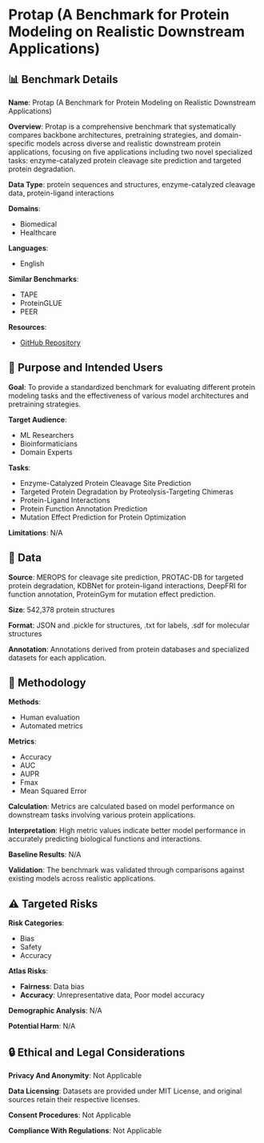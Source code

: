 # Protap (A Benchmark for Protein Modeling on Realistic Downstream Applications)

## 📊 Benchmark Details

**Name**: Protap (A Benchmark for Protein Modeling on Realistic Downstream Applications)

**Overview**: Protap is a comprehensive benchmark that systematically compares backbone architectures, pretraining strategies, and domain-specific models across diverse and realistic downstream protein applications, focusing on five applications including two novel specialized tasks: enzyme-catalyzed protein cleavage site prediction and targeted protein degradation.

**Data Type**: protein sequences and structures, enzyme-catalyzed cleavage data, protein-ligand interactions

**Domains**:
- Biomedical
- Healthcare

**Languages**:
- English

**Similar Benchmarks**:
- TAPE
- ProteinGLUE
- PEER

**Resources**:
- [GitHub Repository](https://github.com/Trust-App-AI-Lab/protap)

## 🎯 Purpose and Intended Users

**Goal**: To provide a standardized benchmark for evaluating different protein modeling tasks and the effectiveness of various model architectures and pretraining strategies.

**Target Audience**:
- ML Researchers
- Bioinformaticians
- Domain Experts

**Tasks**:
- Enzyme-Catalyzed Protein Cleavage Site Prediction
- Targeted Protein Degradation by Proteolysis-Targeting Chimeras
- Protein-Ligand Interactions
- Protein Function Annotation Prediction
- Mutation Effect Prediction for Protein Optimization

**Limitations**: N/A

## 💾 Data

**Source**: MEROPS for cleavage site prediction, PROTAC-DB for targeted protein degradation, KDBNet for protein-ligand interactions, DeepFRI for function annotation, ProteinGym for mutation effect prediction.

**Size**: 542,378 protein structures

**Format**: JSON and .pickle for structures, .txt for labels, .sdf for molecular structures

**Annotation**: Annotations derived from protein databases and specialized datasets for each application.

## 🔬 Methodology

**Methods**:
- Human evaluation
- Automated metrics

**Metrics**:
- Accuracy
- AUC
- AUPR
- Fmax
- Mean Squared Error

**Calculation**: Metrics are calculated based on model performance on downstream tasks involving various protein applications.

**Interpretation**: High metric values indicate better model performance in accurately predicting biological functions and interactions.

**Baseline Results**: N/A

**Validation**: The benchmark was validated through comparisons against existing models across realistic applications.

## ⚠️ Targeted Risks

**Risk Categories**:
- Bias
- Safety
- Accuracy

**Atlas Risks**:
- **Fairness**: Data bias
- **Accuracy**: Unrepresentative data, Poor model accuracy

**Demographic Analysis**: N/A

**Potential Harm**: N/A

## 🔒 Ethical and Legal Considerations

**Privacy And Anonymity**: Not Applicable

**Data Licensing**: Datasets are provided under MIT License, and original sources retain their respective licenses.

**Consent Procedures**: Not Applicable

**Compliance With Regulations**: Not Applicable
